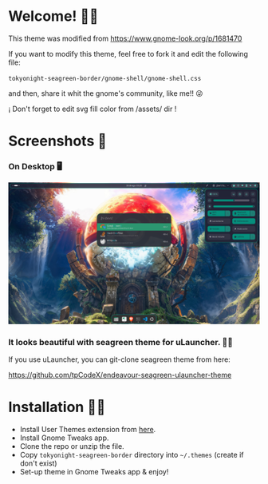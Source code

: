 # Welcome! 🖖🏻

This theme was modified from https://www.gnome-look.org/p/1681470

If you want to modify this theme, feel free to fork it and edit the following file:
 
 `tokyonight-seagreen-border/gnome-shell/gnome-shell.css` 
 
 and then, share it whit the gnome's community, like me!! 😜

¡ Don't forget to edit svg fill color from /assets/ dir !

# Screenshots 📸

### On Desktop 🖥️
![Screenshot](./screenshot.png?raw=true)

### It looks beautiful with seagreen theme for uLauncher. 🧙‍♂️
If you use uLauncher, you can git-clone seagreen theme from here:

https://github.com/tpCodeX/endeavour-seagreen-ulauncher-theme

# Installation 👨‍💻
* Install User Themes extension from [here](https://extensions.gnome.org/extension/19/user-themes/).
* Install Gnome Tweaks app.
* Clone the repo or unzip the file.
* Copy `tokyonight-seagreen-border` directory into `~/.themes` (create if don't exist)
* Set-up theme in Gnome Tweaks app & enjoy! 
